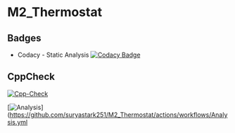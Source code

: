 # M2_Thermostat


## Badges

* Codacy - Static Analysis [![Codacy Badge](https://app.codacy.com/project/badge/Grade/21a7813e5a964050bb693571b926ce5a)](https://www.codacy.com/gh/suryastark251/M2_Thermostat/dashboard?utm_source=github.com&amp;utm_medium=referral&amp;utm_content=suryastark251/M2_Thermostat&amp;utm_campaign=Badge_Grade)


## CppCheck
[![Cpp-Check](https://github.com/suryastark251/M2_Thermostat/actions/workflows/c-cpp.yml/badge.svg)](https://github.com/suryastark251/M2_Thermostat/actions/workflows/c-cpp.yml)

[![Analysis](https://github.com/suryastark251/M2_Thermostat/actions/workflows/Analysis.yml/badge.svg)](https://github.com/suryastark251/M2_Thermostat/actions/workflows/Analysis.yml
